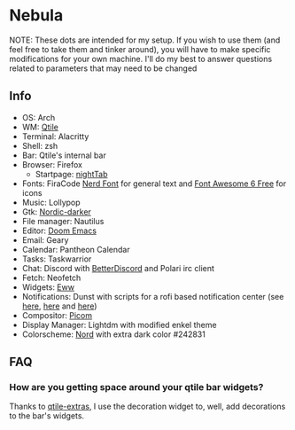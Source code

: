 # Nebula
NOTE: These dots are intended for my setup. If you wish to use them (and feel free to take them and tinker around), you will have to make specific modifications
for your own machine. I'll do my best to answer questions related to parameters that may need to be changed

## Info
- OS: Arch
- WM: [Qtile](https://github.com/qtile/qtile)
- Terminal: Alacritty
- Shell: zsh
- Bar: Qtile's internal bar
- Browser: Firefox
  - Startpage: [nightTab](https://github.com/zombieFox/nightTab)
- Fonts: FiraCode [Nerd Font](https://github.com/ryanoasis/nerd-fonts) for general text and [Font Awesome 6 Free](https://fontawesome.com/) for icons
- Music: Lollypop
- Gtk: [Nordic-darker](https://github.com/EliverLara/Nordic)
- File manager: Nautilus
- Editor: [Doom Emacs](https://github.com/hlissner/doom-emacs)
- Email: Geary
- Calendar: Pantheon Calendar
- Tasks: Taskwarrior
- Chat: Discord with [BetterDiscord](https://github.com/rauenzi/BetterDiscordApp) and Polari irc client
- Fetch: Neofetch
- Widgets: [Eww](https://github.com/elkowar/eww)
- Notifications: Dunst with scripts for a rofi based notification center (see [here](https://github.com/Barbarossa93/Genome/blob/4a08d3cfd0900807aefaa9f9241a6dbf926c549b/.config/dunst/dunstrc#L77), [here](https://github.com/Barbarossa93/Genome/blob/main/.local/bin/dunst_logger.sh) and [here](https://github.com/Barbarossa93/Genome/blob/main/.local/bin/rofi_notif_center.sh))
- Compositor: [Picom](https://github.com/yshui/picom)
- Display Manager: Lightdm with modified enkel theme
- Colorscheme: [Nord](https://www.nordtheme.com/) with extra dark color #242831

## FAQ

### How are you getting space around your qtile bar widgets?
Thanks to [qtile-extras](https://github.com/elParaguayo/qtile-extras), I use the decoration widget to, well, add decorations to the bar's widgets.
